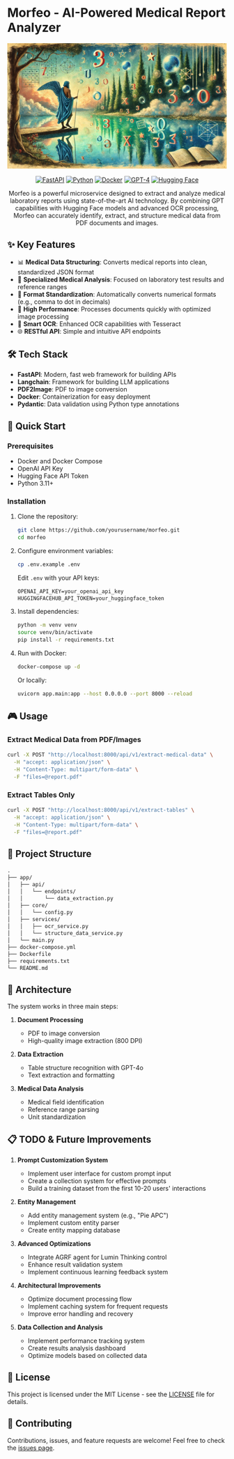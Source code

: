 # Morfeo - AI-Powered Medical Report Analyzer

<div align="center">

![Morfeo server image](./.github/assets/morfeo.jpg)

[![FastAPI](https://img.shields.io/badge/FastAPI-005571?style=for-the-badge&logo=fastapi)](https://fastapi.tiangolo.com)
[![Python](https://img.shields.io/badge/python-3670A0?style=for-the-badge&logo=python&logoColor=ffdd54)](https://www.python.org)
[![Docker](https://img.shields.io/badge/docker-%230db7ed.svg?style=for-the-badge&logo=docker&logoColor=white)](https://www.docker.com)
[![GPT-4](https://img.shields.io/badge/GPT--4-412991?style=for-the-badge&logo=openai&logoColor=white)](https://openai.com)
[![Hugging Face](https://img.shields.io/badge/Hugging%20Face-FFAC2F?style=for-the-badge&logo=huggingface&logoColor=black)](https://huggingface.co)

Morfeo is a powerful microservice designed to extract and analyze medical laboratory reports using state-of-the-art AI technology. By combining GPT capabilities with Hugging Face models and advanced OCR processing, Morfeo can accurately identify, extract, and structure medical data from PDF documents and images.

</div>

## ✨ Key Features

- 📊 **Medical Data Structuring**: Converts medical reports into clean, standardized JSON format
- 🎯 **Specialized Medical Analysis**: Focused on laboratory test results and reference ranges
- 🔄 **Format Standardization**: Automatically converts numerical formats (e.g., comma to dot in decimals)
- 🚀 **High Performance**: Processes documents quickly with optimized image processing
- 📝 **Smart OCR**: Enhanced OCR capabilities with Tesseract
- 🌐 **RESTful API**: Simple and intuitive API endpoints

## 🛠️ Tech Stack

- **FastAPI**: Modern, fast web framework for building APIs
- **Langchain**: Framework for building LLM applications
- **PDF2Image**: PDF to image conversion
- **Docker**: Containerization for easy deployment
- **Pydantic**: Data validation using Python type annotations

## 🚀 Quick Start

### Prerequisites

- Docker and Docker Compose
- OpenAI API Key
- Hugging Face API Token
- Python 3.11+

### Installation

1. Clone the repository:

   ```bash
   git clone https://github.com/yourusername/morfeo.git
   cd morfeo
   ```

2. Configure environment variables:

   ```bash
   cp .env.example .env
   ```

   Edit `.env` with your API keys:

   ```
   OPENAI_API_KEY=your_openai_api_key
   HUGGINGFACEHUB_API_TOKEN=your_huggingface_token
   ```

3. Install dependencies:

   ```bash
   python -m venv venv
   source venv/bin/activate
   pip install -r requirements.txt
   ```

4. Run with Docker:
   ```bash
   docker-compose up -d
   ```
   Or locally:
   ```bash
   uvicorn app.main:app --host 0.0.0.0 --port 8000 --reload
   ```

## 🎮 Usage

### Extract Medical Data from PDF/Images

```bash
curl -X POST "http://localhost:8000/api/v1/extract-medical-data" \
  -H "accept: application/json" \
  -H "Content-Type: multipart/form-data" \
  -F "files=@report.pdf"
```

### Extract Tables Only

```bash
curl -X POST "http://localhost:8000/api/v1/extract-tables" \
  -H "accept: application/json" \
  -H "Content-Type: multipart/form-data" \
  -F "files=@report.pdf"
```

## 📁 Project Structure

```
.
├── app/
│   ├── api/
│   │   └── endpoints/
│   │       └── data_extraction.py
│   ├── core/
│   │   └── config.py
│   ├── services/
│   │   ├── ocr_service.py
│   │   └── structure_data_service.py
│   └── main.py
├── docker-compose.yml
├── Dockerfile
├── requirements.txt
└── README.md
```

## 🔧 Architecture

The system works in three main steps:

1. **Document Processing**

   - PDF to image conversion
   - High-quality image extraction (800 DPI)

2. **Data Extraction**

   - Table structure recognition with GPT-4o
   - Text extraction and formatting

3. **Medical Data Analysis**
   - Medical field identification
   - Reference range parsing
   - Unit standardization

## 📋 TODO & Future Improvements

1. **Prompt Customization System**

   - Implement user interface for custom prompt input
   - Create a collection system for effective prompts
   - Build a training dataset from the first 10-20 users' interactions

2. **Entity Management**

   - Add entity management system (e.g., "Pie APC")
   - Implement custom entity parser
   - Create entity mapping database

3. **Advanced Optimizations**

   - Integrate AGRF agent for Lumin Thinking control
   - Enhance result validation system
   - Implement continuous learning feedback system

4. **Architectural Improvements**

   - Optimize document processing flow
   - Implement caching system for frequent requests
   - Improve error handling and recovery

5. **Data Collection and Analysis**
   - Implement performance tracking system
   - Create results analysis dashboard
   - Optimize models based on collected data

## 📝 License

This project is licensed under the MIT License - see the [LICENSE](LICENSE) file for details.

## 🤝 Contributing

Contributions, issues, and feature requests are welcome! Feel free to check the [issues page](../../issues).
